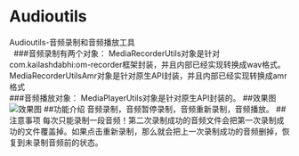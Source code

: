 # Audioutils
Audioutils-音频录制和音频播放工具<br>  
###音频录制有两个对象：
MediaRecorderUtils对象是针对com.kailashdabhi:om-recorder框架封装，并且内部已经实现转换成wav格式。<br> 
MediaRecorderUtilsAmr对象是针对原生API封装，并且内部已经实现转换成amr格式<br> 
###音频播放对象：
MediaPlayerUtils对象是针对原生API封装的。
##效果图
![效果图](./image/GIF.gif)
##功能介绍
音频录制，音频暂停录制，音频重新录制，音频播放。
##注意事项
每次只能录制一段音频！第二次录制成功的音频文件会把第一次录制成功的文件覆盖掉。如果点击重新录制，那么就会把上一次录制成功的音频删掉，恢复到未录制音频前的状态。
